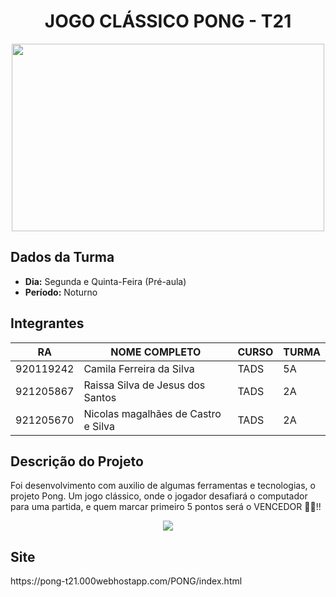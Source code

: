 <h1 align="center">JOGO CLÁSSICO PONG - T21</h1>
<div align="center">
  <img src="https://www.uninove.br/icon.png" width="500" height="300px">
</div>

<h2>Dados da Turma</h2>

* **Dia:** Segunda e Quinta-Feira (Pré-aula)
* **Período:** Noturno

<h2>Integrantes</h2>

| RA         | NOME COMPLETO                        | CURSO | TURMA |
|------------|--------------------------------------|-------|-------|
| 920119242  | Camila Ferreira da Silva             | TADS  |  5A   |
| 921205867  | Raissa Silva de Jesus dos Santos     | TADS  |  2A   |
| 921205670  | Nicolas magalhães de Castro e Silva  | TADS  |  2A   |



<h2>Descrição do Projeto</h2>
<p>Foi desenvolvimento com auxilio de algumas ferramentas e tecnologias, o projeto Pong. Um jogo clássico, onde o jogador desafiará o computador para uma partida, e quem marcar primeiro 5 pontos será o VENCEDOR &#128081;&#128640;!! </p>

<div align="center">
<img src="https://i0.wp.com/portalvarada.com/wp-content/uploads/2022/02/pong-o-jogo-que-deu-origem-a-industria-de-videogames-ha-5-decadas-biznews-brasil-noticias-de-fusoes-e-aquisicoes-de-empresas.png?resize=800%2C245&ssl=1">
</div>

<h2>Site</h2>
https://pong-t21.000webhostapp.com/PONG/index.html
   
    
